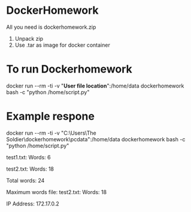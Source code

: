 # DockerHomework

All you need is dockerhomework.zip
1. Unpack zip
2. Use .tar as image for docker container

# To run Dockerhomework
docker run --rm -ti -v "**User file location**":/home/data dockerhomework bash -c "python /home/script.py"

# Example respone 
docker run --rm -ti -v "C:\Users\The Soldier\dockerhomework\pcdata":/home/data dockerhomework bash -c "python /home/script.py"

test1.txt: Words: 6

test2.txt: Words: 18


Total words: 24

Maximum words file: test2.txt: Words: 18

IP Address: 172.17.0.2


